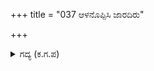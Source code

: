 +++
title = "037 ಆಳನೊಪ್ಪಿಸಿ ಜಾರದಿರು"

+++

<details><summary>ಗದ್ಯ (ಕ.ಗ.ಪ) </summary>

37. "ಪಾಂಚಾಲಾಧಿಪತಿಯಾದ ದ್ರುಪದನೇ... ಶೂರರನ್ನು ರಣಕ್ಕೆ ಒಪ್ಪಿಸಿ ಜಾರಿಕೊಳ್ಳಬೇಡ. ಫಡ-ನಿಲ್ಲು " ಎನ್ನುತ್ತಾ ದ್ರುಪದನ ಅಕ್ಕಪಕ್ಕದವರನ್ನು ಬಾಣಗಳ ಜಾಲದಲ್ಲಿ ಸಿಕ್ಕಿಸಿ ಸ್ಮಶಾನಕ್ಕೆ ಕಳಿಸಿದನು. ಆಗ ದ್ರುಪದನು "ನೀಚನೇ, ಬ್ರಾಹ್ಮಣರು ಕೇವಲ ಮಾತನಾಡಲು ಬಲ್ಲರು. ತಾವೇಕೆ ? ನಾವೇಕೆ ? ಪರಾಕ್ರಮ ನಿನಗೆಲ್ಲಿಯದು ?" ಎನ್ನುತ್ತಾ  ಇದಿರಾದನು.
</details>
